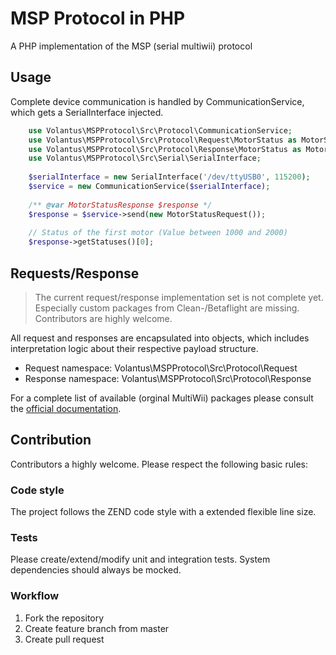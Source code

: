 # MSP Protocol in PHP
A PHP implementation of the MSP (serial multiwii) protocol

## Usage
Complete device communication is handled by CommunicationService, which gets a SerialInterface injected.

```PHP
    use Volantus\MSPProtocol\Src\Protocol\CommunicationService;
    use Volantus\MSPProtocol\Src\Protocol\Request\MotorStatus as MotorStatusRequest;
    use Volantus\MSPProtocol\Src\Protocol\Response\MotorStatus as MotorStatusResponse;
    use Volantus\MSPProtocol\Src\Serial\SerialInterface;
    
    $serialInterface = new SerialInterface('/dev/ttyUSB0', 115200);
    $service = new CommunicationService($serialInterface);
    
    /** @var MotorStatusResponse $response */
    $response = $service->send(new MotorStatusRequest());
    
    // Status of the first motor (Value between 1000 and 2000)
    $response->getStatuses()[0];
```

## Requests/Response
> The current request/response implementation set is not complete yet.
> Especially custom packages from Clean-/Betaflight are missing.
> Contributors are highly welcome.

All request and responses are encapsulated into objects, which includes interpretation logic about their respective payload structure.
* Request namespace: Volantus\MSPProtocol\Src\Protocol\Request
* Response namespace: Volantus\MSPProtocol\Src\Protocol\Response

For a complete list of available (orginal MultiWii) packages please consult the [official documentation](http://www.multiwii.com/wiki/index.php?title=Multiwii_Serial_Protocol).

## Contribution
Contributors a highly welcome.
Please respect the following basic rules:
### Code style
The project follows the ZEND code style with a extended flexible line size.
### Tests
Please create/extend/modify unit and integration tests.
System dependencies should always be mocked.
### Workflow
1. Fork the repository
2. Create feature branch from master
3. Create pull request